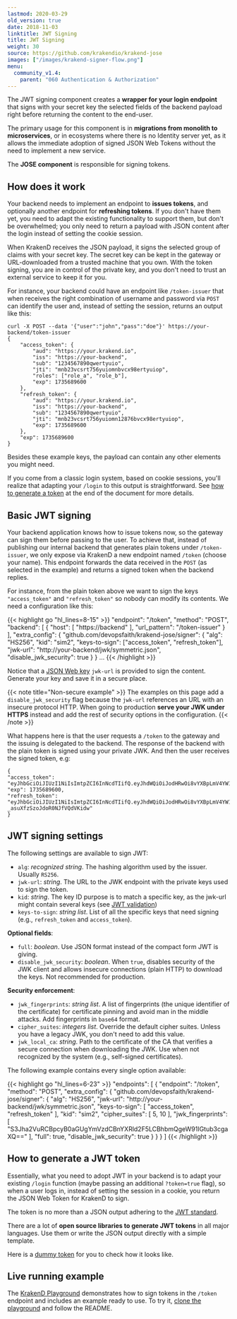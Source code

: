 ```yaml
---
lastmod: 2020-03-29
old_version: true
date: 2018-11-03
linktitle: JWT Signing
title: JWT Signing
weight: 30
source: https://github.com/krakendio/krakend-jose
images: ["/images/krakend-signer-flow.png"]
menu:
  community_v1.4:
    parent: "060 Authentication & Authorization"
---
```


The JWT signing component creates a **wrapper for your login endpoint** that signs with your secret key the selected fields of the backend payload right before returning the content to the end-user.

The primary usage for this component is in **migrations from monolith to microservices**, or in ecosystems where there is no Identity server yet, as it allows the immediate adoption of signed JSON Web Tokens without the need to implement a new service.

The **JOSE component** is responsible for signing tokens.

## How does it work
Your backend needs to implement an endpoint to **issues tokens**, and optionally another endpoint for **refreshing tokens**. If you don't have them yet, you need to adapt the existing functionality to support them, but don't be overwhelmed; you only need to return a payload with JSON content after the login instead of setting the cookie session.

When KrakenD receives the JSON payload, it signs the selected group of claims with your secret key. The secret key can be kept in the gateway or URL-downloaded from a trusted machine that you own. With the token signing, you are in control of the private key, and you don't need to trust an external service to keep it for you.

For instance, your backend could have an endpoint like `/token-issuer` that when receives the right combination of username and password via `POST` can identify the user and, instead of setting the session, returns an output like this:

    curl -X POST --data '{"user":"john","pass":"doe"}' https://your-backend/token-issuer
    {
        "access_token": {
            "aud": "https://your.krakend.io",
            "iss": "https://your-backend",
            "sub": "1234567890qwertyuio",
            "jti": "mnb23vcsrt756yuiomnbvcx98ertyuiop",
            "roles": ["role_a", "role_b"],
            "exp": 1735689600
        },
        "refresh_token": {
            "aud": "https://your.krakend.io",
            "iss": "https://your-backend",
            "sub": "1234567890qwertyuio",
            "jti": "mnb23vcsrt756yuiomn12876bvcx98ertyuiop",
            "exp": 1735689600
        },
        "exp": 1735689600
    }

Besides these example keys, the payload can contain any other elements you might need.

If you come from a classic login system, based on cookie sessions, you'll realize that adapting your `/login` to this output is straightforward. See [how to generate a token](#how-to-generate-a-jwt-token) at the end of the document for more details.

## Basic JWT signing
Your backend application knows how to issue tokens now, so the gateway can sign them before passing to the user. To achieve that, instead of publishing our internal backend that generates plain tokens under `/token-issuer`, we only expose via KrakenD a new endpoint named `/token` (choose your name). This endpoint forwards the data received in the `POST` (as selected in the example) and returns a signed token when the backend replies.

For instance, from the plain token above we want to sign the keys `"access_token"` and `"refresh_token"` so nobody can modify its contents. We need a configuration like this:

{{< highlight go "hl_lines=8-15" >}}
"endpoint": "/token",
"method": "POST",
"backend": [
{
    "host": [ "https://backend" ],
    "url_pattern": "/token-issuer"
}
],
"extra_config": {
    "github.com/devopsfaith/krakend-jose/signer": {
        "alg": "HS256",
        "kid": "sim2",
        "keys-to-sign": ["access_token", "refresh_token"],
        "jwk-url": "http://your-backend/jwk/symmetric.json",
        "disable_jwk_security": true
    }
}
...
{{< /highlight >}}

Notice that a [JSON Web key](https://tools.ietf.org/html/rfc7517#appendix-C.1) `jwk-url` is provided to sign the content. Generate your key and save it in a secure place.

{{< note title="Non-secure example" >}}
The examples on this page add a `disable_jwk_security` flag because the `jwk-url` references an URL with an insecure protocol HTTP. When going to production **serve your JWK under HTTPS** instead and add the rest of security options in the configuration.
{{< /note >}}

What happens here is that the user requests a `/token` to the gateway and the issuing is delegated to the backend. The response of the backend with the plain token is signed using your private JWK. And then the user receives the signed token, e.g:

    {
    "access_token": "eyJhbGciOiJIUzI1NiIsImtpZCI6InNcdTIifQ.eyJhdWQiOiJodHRwOi8vYXBpLmV4YW1wbGUuY29tIiwiZXhwIjoxNzM1Njg5NjAwLCJpf1MiOiJodHRwczovL2tyYWtlbmQuaW8iLCJqdGkiOiJtbmIyM3Zjf1J0NzU2eXVcd21uYnZjeDk4ZXJ0eXVcd3AiLCJyb2xlcyI6WyJyb2xlX2EiLCJyb2xlX2IiXSwif1ViIjoiMTIzNDU2Nzg5MHF3ZXJ0eXVcdyJ9.htgbhantGcv6zrN1i43Rl58q1sokh3lzuFgzfenI0Rk",
    "exp": 1735689600,
    "refresh_token": "eyJhbGciOiJIUzI1NiIsImtpZCI6InNcdTIifQ.eyJhdWQiOiJodHRwOi8vYXBpLmV4YW1wbGUuY29tIiwiZXhwIjoxNzM1Njg5NjAwLCJpf1MiOiJodHRwczovL2tyYWtlbmQuaW8iLCJqdGkiOiJtbmIyM3Zjf1J0NzU2eXVcd21uMTI4NzZidmN4OThlcnR5dWlvcCIsInN1YiI6IjEyMzQ1Njc4OTBxd2VydHl1aW8ifQ.4v36tuYHe4E9gCVO-_asuXfzSzoJdoR0NJfVQdVKidw"
    }

## JWT signing settings
The following settings are available to sign JWT:

- `alg`: *recognized string*. The hashing algorithm used by the issuer. Usually `RS256`.
- `jwk-url`: *string*. The URL to the JWK endpoint with the private keys used to sign the token.
- `kid`: *string*. The key ID purpose is to match a specific key, as the jwk-url might contain several keys (see [JWT validation](/docs/v1.4/authorization/jwt-validation/))
- `keys-to-sign`: *string list*. List of all the specific keys that need signing (e.g., `refresh_token` and `access_token`).

**Optional fields**:

- `full`: *boolean*. Use JSON format instead of the compact form JWT is giving.
- `disable_jwk_security`: *boolean*. When `true`, disables security of the JWK client and allows insecure connections (plain HTTP) to download the keys. Not recommended for production.

**Security enforcement**:

- `jwk_fingerprints`: *string list*. A list of fingerprints (the unique identifier of the certificate) for certificate pinning and avoid man in the middle attacks. Add fingerprints in `base64` format.
- `cipher_suites`: *integers list*. Override the default cipher suites. Unless you have a legacy JWK, you don't need to add this value.
- `jwk_local_ca`: *string*. Path to the certificate of the CA that verifies a secure connection when downloading the JWK. Use when not recognized by the system (e.g., self-signed certificates).


The following example contains every single option available:

{{< highlight go "hl_lines=6-23" >}}
"endpoints": [
    {
      "endpoint": "/token",
      "method": "POST",
      "extra_config": {
        "github.com/devopsfaith/krakend-jose/signer": {
          "alg": "HS256",
          "jwk-url": "http://your-backend/jwk/symmetric.json",
          "keys-to-sign": [
            "access_token",
            "refresh_token"
          ],
          "kid": "sim2",
          "cipher_suites": [
            5,
            10
          ],
          "jwk_fingerprints": [
            "S3Jha2VuRCBpcyB0aGUgYmVzdCBnYXRld2F5LCBhbmQgeW91IGtub3cgaXQ=="
          ],
          "full": true,
          "disable_jwk_security": true
        }
      }
    }
  ]
{{< /highlight >}}

## How to generate a JWT token
Essentially, what you need to adopt JWT in your backend is to adapt your existing `/login` function (maybe passing an additional `?token=true` flag), so when a user logs in, instead of setting the session in a cookie, you return the JSON Web Token for KrakenD to sign.

The token is no more than a JSON output adhering to the [JWT standard](https://tools.ietf.org/html/rfc7519).

There are a lot of **open source libraries to generate JWT tokens** in all major languages. Use them or write the JSON output directly with a simple template.

Here is a [dummy token](https://github.com/krakendio/playground-community/blob/master/data/token.json) for you to check how it looks like.

## Live running example
The [KrakenD Playground](/docs/v1.4/overview/playground/) demonstrates how to sign tokens in the `/token` endpoint and includes an example ready to use. To try it, [clone the playground](https://github.com/krakendio/playground-community) and follow the README.
